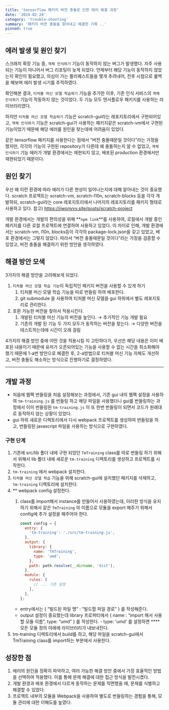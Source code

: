 ```yaml
---
title: 'tensorflow 패키지 버전 충돌로 인한 에러 해결 과정'
date: '2024-02-24'
category: 'trouble-shooting'
summary: '패키지 버전 충돌을 찾아내고 해결한 기록 ..'
pinned: true
---
```


## 에러 발생 및 원인 찾기

스크래치 확장 기능 중, `객체 인식하기` 기능이 동작하지 않는 버그가 발생했다. 자주 사용되는 기능이 아니어서 버그 리포팅이 늦게 되었다. 언제부터 해당 기능이 동작하지 않았는지 확인이 필요했고, 의심이 가는 풀리퀘스트들을 몇개 추려내어, 전후 시점으로 롤백을 해보며 에러 발생 시기를 추적하였다.

확인해본 결과, `티처블 머신 모델 학습하기` 기능을 추가한 이후, 기존 인식 서비스의 `객체 인식하기` 기능이 작동하지 않는 것이었다. 두 기능 모두 텐서플로우 패키지를 사용하는 라이브러리였다.

하지만 `티처블 머신 모델 학습하기` 기능은 scratch-gui라는 레포지토리에서 구현되어있고, `객체 인식하기` 기능은 scratch-gui가 사용하는 패키지같은 scratch-vm에서 구현된 기능이었기 때문에 해당 에러를 원인을 찾는데에 어려움이 있었다.

같은 tensorflow 패키지를 사용한다는 점에서 “버전 충돌때문일 것이다”라는 가정을 했지만, 각각의 기능이 구현된 repository가 다른데 왜 충돌하는지 알 수 없었고, `객체 인식하기` 기능 에러가 개발 환경에서는 재현되지 않고, 배포된 production 환경에서만 재현되었기 때문이다.

## 원인 찾기

우선 왜 이런 환경에 따라 에러가 다른 현상이 일어나는지에 대해 알아내는 것이 중요했다. scratch 프로젝트는 scratch-vm, scratch-l10n, scratch-blocks 등을 각각 개발하되, scratch-gui라는 core 레포지토리에서 나머지의 레포지토리를 패키지 형태로 사용하고 있다. 참고) https://jiwonyyy.site/posts/scratch-project

개발 환경에서는 개발의 편의성을 위해 **`npm link`**를 사용하여, 로컬에서 개발 중인 패키지를 다른 로컬 프로젝트에 연결하여 사용하고 있었다. 이 차이로 인해, 개발 환경에서는 scratch-vm, l10n, blocks등이 각각의 package-lock.json을 갖고 있었고, 배포 환경에서는 그렇지 않았다. 따라서 “버전 충돌때문일 것이다”라는 가정을 검증할 수 있었고, 버전 충돌을 해결하기 위한 방안을 생각하였다.

## 해결 방안 모색

3가지의 해결 방안을 고려해보게 되었다.

1. `티처블 머신 모델 학습 기능`이 독립적인 패키지 버전을 사용할 수 있게 하기
   1. 티처블 머신 모델 학습 기능을 따로 번들링 하여 배포한다.
   2. git submodule 을 사용하여 티처블 머신 모델을 gui 하위에서 별도 레포지토리로 관리한다.
2. 호환 가능한 버전을 찾아서 적용시킨다.
   1. 개발된 티처블 머신 기능의 버전을 높인다. → 추가적인 기능 개발 필요
   2. 기존의 개발 된 기능 두 가지 모두가 동작하는 버전을 찾는다. → 다양한 버전을 테스트하는데에 시간이 오래 걸림

4가지의 해결 방안 중에 어떤 것을 적용시킬 지 고민하다가, 우선은 해당 내용은 이미 배포된 내용이기 때문에 유저가 오픈되어있는 기능을 사용할 수 없는 시간을 최소화해야 했기 때문에 1-a번 방안으로 해결한 후, 2-a방법으로 티처블 머신 기능 자체도 개선하고, 버전 충돌도 해소하는 방식으로 진행하기로 결정하였다.

---

## 개발 과정

- 처음에 웹팩 번들링을 처음 설정해보는 과정에서, 기존 gui 내의 웹팩 설정을 사용하여 `tm-training.js` 를 번들링 하고 해당 파일을 사용했더니 gui를 번들링하는 과정에서 이미 번들링된 `tm-training.js` 이 또 한번 번들링이 되면서 코드가 원래대로 동작하지 않는 상황이 있었다.
- gui 하위 새로운 디렉토리에서 다시 webpack 프로젝트를 생성하여 번들링을 하고, 번들링된 javascript 파일을 사용하는 방식으로 구현하였다.

### 구현 단계

1. 기존에 src/lib 폴더 내에 구현 되었던 `TmTraining` class를 따로 번들링 하기 위해서 위해서 lib 폴더 내에 새로운 `tm-training` 디렉토리를 생성하고 프로젝트를 시작한다.
2. `tm-training` 에서 webpack 설치한다.
3. `티처블 머신 모델 학습` 기능을 위해 scratch-gui에 설치했던 패키지를 삭제하고, `tm-training` 디렉토리에 설치한다.
4. \*\* webpack config 설정한다.
   1. class를 import해서 instance를 만들어서 사용하였는데, 이러한 방식을 유지하기 위해서 같은 `TmTraining` 의 이름으로 모듈을 export 해주기 위해서 config에 추가 설정을 해주어야 한다.

      ```jsx
      const config = {
        entry: {
          'tm-training': './src/tm-training.js',
        },
        output: {
          library: {
            name: 'TmTraining',
            type: 'umd',
          },
          path: path.resolve(__dirname, 'dist'),
        },
        module: {
          rules: [
            // ... 기존 설정
          ],
        },
      };
      ```
   - entry에서는 { “빌드된 파일 명” : “빌드할 파일 경로” } 를 작성해준다.
   - output 설정이 중요했는데 library 프로퍼티에서
     { name : “import 해서 사용할 모듈 이름”, type: “umd” } 를 작성한다. - type: 'umd' 를 설정하면 \*\*\*\*모든 모듈 정의 아래에 라이브러리가 내보내진다.
5. tm-training 디렉토리에서 build를 하고, 해당 파일을 scratch-gui에서 TmTraining class를 import하는 부분에서 사용한다.

## 성장한 점

1. 에러의 원인을 정확히 파악하고, 여러 가능한 해결 방안 중에서 가장 효율적인 방법을 선택하여 적용했다. 이를 통해 문제 해결에 대한 접근 방식을 발전시켰다.
2. 개발 환경과 배포 환경에서 다르게 동작하는 문제를 직면했을 때, 문제를 식별하고 해결할 수 있었다.
3. 프로젝트 내부의 모듈을 Webpack을 사용하여 별도로 번들링하는 경험을 통해, 모듈 관리에 대한 이해도를 높였다.

